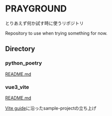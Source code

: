 # PRAYGROUND

とりあえず何か試す時に使うリポジトリ

Repository to use when trying something for now.

## Directory

### python_poetry

[README.md](/python_poetry/README.md)

### vue3_vite

[README.md](/vue3_vite/README.md)  

[Vite guide](https://vitejs.dev/guide/#scaffolding-your-first-vite-project)に沿ったsample-projectの立ち上げ  
